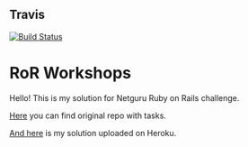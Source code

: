 Travis
-------------
[![Build Status](https://travis-ci.org/MichalWojcieszyk/workshops-wro.svg?branch=master)](https://travis-ci.org/MichalWojcieszyk/workshops-wro)

RoR Workshops
================
Hello! This is my solution for Netguru Ruby on Rails challenge.

[Here](https://github.com/netguru-training/wroclaw-ror-workshops-2015-december?utm_source=hs_email&utm_medium=email&utm_content=23925226&_hsenc=p2ANqtz-_otQAyBnRNOQD00e3ic-xg0qPxJst1mG379wDnEDhhmMexLDa5vL0kDnrag409P2VyVdm_GNifRBXkS_OG7RrTBH8G2w&_hsmi=23925226) you can find original repo with tasks.

[And here](http://still-stream-1472.herokuapp.com/) is my solution uploaded on Heroku.